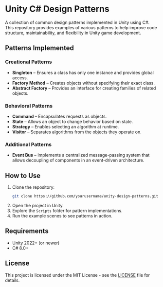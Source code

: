 # Unity C# Design Patterns

A collection of common design patterns implemented in Unity using C#. This repository provides examples of various patterns to help improve code structure, maintainability, and flexibility in Unity game development.

## Patterns Implemented

### Creational Patterns
- **Singleton** – Ensures a class has only one instance and provides global access.
- **Factory Method** – Creates objects without specifying their exact class.
- **Abstract Factory** – Provides an interface for creating families of related objects.
  
### Behavioral Patterns
- **Command** – Encapsulates requests as objects.
- **State** – Allows an object to change behavior based on state.
- **Strategy** – Enables selecting an algorithm at runtime.
- **Visitor** – Separates algorithms from the objects they operate on.

### Additional Patterns
- **Event Bus** – Implements a centralized message-passing system that allows decoupling of components in an event-driven architecture.

## How to Use
1. Clone the repository:
   ```sh
   git clone https://github.com/yourusername/unity-design-patterns.git
   ```
2. Open the project in Unity.
3. Explore the `Scripts` folder for pattern implementations.
4. Run the example scenes to see patterns in action.

## Requirements
- Unity 2022+ (or newer)
- C# 8.0+

## License
This project is licensed under the MIT License - see the [LICENSE](LICENSE) file for details.
